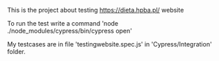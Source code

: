 This is the project about testing https://dieta.hpba.pl/ website

To run the test write a command 'node ./node_modules/cypress/bin/cypress open'

My testcases are in file 'testingwebsite.spec.js' in 'Cypress/Integration' folder.